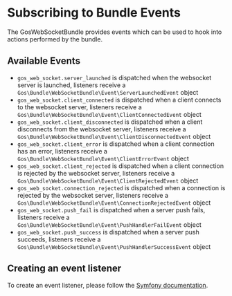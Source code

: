 # Subscribing to Bundle Events

The GosWebSocketBundle provides events which can be used to hook into actions performed by the bundle.

## Available Events

- `gos_web_socket.server_launched` is dispatched when the websocket server is launched, listeners receive a `Gos\Bundle\WebSocketBundle\Event\ServerLaunchedEvent` object
- `gos_web_socket.client_connected` is dispatched when a client connects to the websocket server, listeners receive a `Gos\Bundle\WebSocketBundle\Event\ClientConnectedEvent` object
- `gos_web_socket.client_disconnected` is dispatched when a client disconnects from the websocket server, listeners receive a `Gos\Bundle\WebSocketBundle\Event\ClientDisconnectedEvent` object
- `gos_web_socket.client_error` is dispatched when a client connection has an error, listeners receive a `Gos\Bundle\WebSocketBundle\Event\ClientErrorEvent` object
- `gos_web_socket.client_rejected` is dispatched when a client connection is rejected by the websocket server, listeners receive a `Gos\Bundle\WebSocketBundle\Event\ClientRejectedEvent` object
- `gos_web_socket.connection_rejected` is dispatched when a connection is rejected by the websocket server, listeners receive a `Gos\Bundle\WebSocketBundle\Event\ConnectionRejectedEvent` object
- `gos_web_socket.push_fail` is dispatched when a server push fails, listeners receive a `Gos\Bundle\WebSocketBundle\Event\PushHandlerFailEvent` object
- `gos_web_socket.push_success` is dispatched when a server push succeeds, listeners receive a `Gos\Bundle\WebSocketBundle\Event\PushHandlerSuccessEvent` object

## Creating an event listener

To create an event listener, please follow the [Symfony documentation](https://symfony.com/doc/current/event_dispatcher.html).
